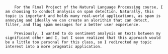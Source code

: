 


        For the Final Project of the Natural Language Processing course, I am choosing to conduct analysis on spam detection. Naturally, this topic is important and holds many real-world applications, as spam is annoying and ideally we can create an alorithim that can detect, filter, and flag spam messages for a better user experience. 

        Previously, I wanted to do sentiment analysis on texts between my significant other and I, but I soon realized that this approach would be a little too personal for this class, so I redirected my topic interest into a more pragmatic application.